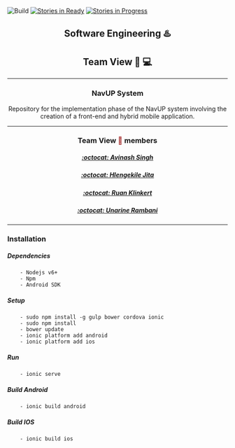 ![Build](https://travis-ci.org/TeamZweihander/view.svg?branch=master)
[![Stories in Ready](https://badge.waffle.io/TeamZweihander/view.svg?label=ready&title=Ready)](http://waffle.io/TeamZweihander/view)
[![Stories in Progress](https://badge.waffle.io/TeamZweihander/view.svg?label=in%20progress&title=In%20Progress)](http://waffle.io/TeamZweihander/view)

## <center>Software Engineering :hotsprings:</center>
## <center>Team View :calling: :computer:</center>
---
### <center><b>NavUP System</b>

<center>Repository for the implementation phase of the NavUP  system involving the creation of a front-end and hybrid mobile application.</center>
        
---


### <center>Team View <span style="color: brown">:eyes:</span> members
##### <center> <a href="https://avinashsingh786.github.io" target="_blank">[:octocat: Avinash Singh <br/>](https://avinashsingh786.github.io/) </a>

##### <center> [:octocat: Hlengekile Jita <br/> ](https://github.com/u14077893)

##### <center> [:octocat: Ruan Klinkert <br/> ](https://RuanKlinkert.github.io)

##### <center> [:octocat: Unarine Rambani <br/> ](https://github.com/u14004489)


---
### Installation
##### Dependencies
        - Nodejs v6+
        - Npm 
        - Android SDK
        
##### Setup
        - sudo npm install -g gulp bower cordova ionic
        - sudo npm install
        - bower update
        - ionic platform add android
        - ionic platform add ios
        
##### Run
        - ionic serve
        
##### Build Android
        - ionic build android
        
##### Build IOS
        - ionic build ios
